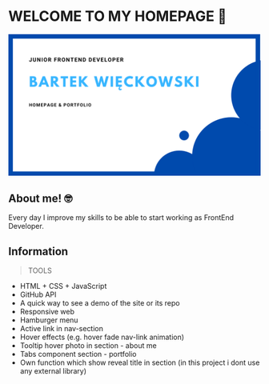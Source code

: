 # WELCOME TO MY HOMEPAGE 👋

![Picture](READMEBANNER.png)

## About me! 🤓

Every day I improve my skills to be able to start working as FrontEnd Developer.

## Information

> TOOLS

- HTML + CSS + JavaScript
- GitHub API
- A quick way to see a demo of the site or its repo
- Responsive web
- Hamburger menu
- Active link in nav-section
- Hover effects (e.g. hover fade nav-link animation)
- Tooltip hover photo in section - about me
- Tabs component section - portfolio
- Own function which show reveal title in section (in this project i dont use any external library)
